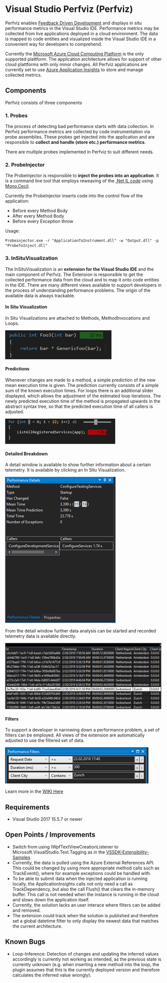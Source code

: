 # Visual Studio Perfviz (Perfviz)

Perfviz enables [Feedback Driven Development](http://cloudwave-fp7.eu/content/feedback-driven-development) and displays in situ performance metrics in the Visual Studio IDE. Performance metrics may be collected from live applications deployed in a cloud environment. The data is mapped to code entities and visualized inside the Visual Studio IDE in a convenient way for developers to comprehend.

Currently the [Microsoft Azure Cloud Computing Platform](https://azure.microsoft.com/) is the only supported plattform. The application architecture allows for support of other cloud plattforms with only minor changes. All Perfviz applications are currently set to use [Azure Application Insights](https://azure.microsoft.com/en-us/services/application-insights/) to store and manage collected metrics.

## Components
Perfviz consists of three components

### 1. Probes
The process of detecting bad performance starts with data collection. In Perfviz performance metrics are collected by code instrumentation via probe assemblies. These probes get injected into the application and are responsible to **collect and handle (store etc.) performance metrics**.

There are multiple probes implemented in Perfviz to suit different needs.

### 2. ProbeInjector
The ProbeInjector is responsible to **inject the probes into an application**. It is a command line tool that employs reweaving of the [.Net IL code](https://en.wikipedia.org/wiki/Common_Intermediate_Language) using [Mono.Cecil](http://www.mono-project.com/docs/tools+libraries/libraries/Mono.Cecil/).

Currently the ProbeInjector inserts code into the control flow of the application:
* Before every Method Body
* After every Method Body
* Before every Exception throw

Usage:

```
Probeinjector.exe -r "ApplicationToInstrument.dll" -w "Output.dll" -p "ProbeToInject.dll"
```


### 3. InSituVisualization
The InSituVisualization is an **extension for the Visual Studio IDE** and the main component of Perfviz. The Extension is responsible to get the collected performance data from the cloud and to map it onto code entities in the IDE. There are many different views available to support developers in the process of understanding performance problems. The origin of the available data is always trackable.


#### In Situ Visualization
In Situ Visualizations are attached to Methods, MethodInvocations and Loops.

![In Situ Visualization](https://github.com/sealuzh/visual-studio-perfviz/blob/master/Screenshots/InSituVisualization.PNG)

#### Predictions
Whenever changes are made to a method, a simple prediction of the new mean execution time is given. The prediction currently consists of a simple sum of the known execution times. For loops there is an additional slider displayed, which allows the adjustment of the estimated loop iterations. The newly predicted execution time of the method is propagated upwards in the abstract syntax tree, so that the predicted execution time of all callers is adjusted.

![Loop Predictions](https://github.com/sealuzh/visual-studio-perfviz/blob/master/Screenshots/LoopPrediction.PNG)

#### Detailed Breakdown
A detail window is available to show further information about a certain telemetry. It is available by clicking an In Situ Visualization.

![Details](https://github.com/sealuzh/visual-studio-perfviz/blob/master/Screenshots/PerformanceDetails.PNG)

From the detail window further data analysis can be started and recorded telemetry data is available directly.

![Recorded Telemetry](https://github.com/sealuzh/visual-studio-perfviz/blob/master/Screenshots/RecordedTelemetry.PNG)

#### Filters
To support a developer in narrowing down a performance problem, a set of filters can be employed. All views of the extension are automatically adjusted to use the filtered set of data.

![Filters](https://github.com/sealuzh/visual-studio-perfviz/blob/master/Screenshots/PerformanceFilters.PNG)

Learn more in the [WIKI Here](../../wiki/Home)



## Requirements

* Visual Studio 2017 15.5.7 or newer

## Open Points / Improvements

* Switch from using IWpfTextViewCreationListener to Microsoft.VisualStudio.Text.Tagging as in the [VSSDK-Extensibility-Samples](https://github.com/Microsoft/VSSDK-Extensibility-Samples/tree/master/Intra-text_Adornment)
* Currently, the data is pulled using the Azure External References API. This could be changed by using more appropriate method calls such as TrackEvent(), where for example exceptions could be handled with.
* To be able to submit data when the injected application is running locally, the ApplicationInsights calls not only need a call as TrackDependency, but also the call Flush() that clears the in-memory buffer. This call is not needed when the instance is running in the cloud and slows down the application itself.
* Currently, the solution lacks an user interace where filters can be added and removed.
* The extension could track when the solution is published and therefore set a global datetime filter to only display the newest data that matches the current architecture.

## Known Bugs

* Loop-Inference: Detection of changes and updating the inferred values accordingly is currently not working as intended, as the previous state is currently unknown (e.g. when inserting a new method into the loop, the plugin assumes that this is the currently deployed version and therefore calculates the inferred value wrongly).